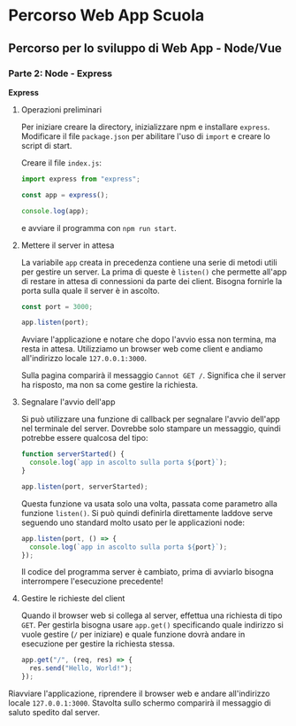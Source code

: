 # Percorso Web App Scuola

## Percorso per lo sviluppo di Web App - Node/Vue

### Parte 2: Node - Express

**Express**

1.  Operazioni preliminari

    Per iniziare creare la directory, inizializzare npm
    e installare `express`. Modificare
    il file `package.json` per abilitare l'uso di `import`
    e creare lo script di start.

    Creare il file `index.js`:

    ```js
    import express from "express";

    const app = express();

    console.log(app);
    ```

    e avviare il programma con `npm run start`.

1.  Mettere il server in attesa

    La variabile `app` creata in precedenza contiene una serie di metodi utili per
    gestire un server. La prima di queste è `listen()` che permette all'app di restare
    in attesa di connessioni da parte dei client. Bisogna fornirle la porta sulla
    quale il server è in ascolto.

    ```js
    const port = 3000;

    app.listen(port);
    ```

    Avviare l'applicazione e notare che dopo l'avvio essa non termina, ma resta in attesa.
    Utilizziamo un browser web come client e andiamo all'indirizzo locale `127.0.0.1:3000`.

    Sulla pagina comparirà il messaggio `Cannot GET /`. Significa che il server ha risposto,
    ma non sa come gestire la richiesta.

1.  Segnalare l'avvio dell'app

    Si può utilizzare una funzione di callback per segnalare l'avvio dell'app nel terminale del server.
    Dovrebbe solo stampare
    un messaggio, quindi potrebbe essere qualcosa del tipo:

    ```js
    function serverStarted() {
      console.log(`app in ascolto sulla porta ${port}`);
    }

    app.listen(port, serverStarted);
    ```

    Questa funzione va usata solo una volta, passata come parametro alla funzione `listen()`.
    Si può quindi definirla direttamente laddove serve seguendo uno standard molto usato
    per le applicazioni node:

    ```js
    app.listen(port, () => {
      console.log(`app in ascolto sulla porta ${port}`);
    });
    ```

    Il codice del programma server è cambiato, prima di
    avviarlo bisogna interrompere l'esecuzione precedente!

1.  Gestire le richieste del client

    Quando il browser web si collega al server, effettua una richiesta di tipo `GET`.
    Per gestirla bisogna usare `app.get()` specificando quale indirizzo si vuole gestire
    (`/` per iniziare) e quale funzione dovrà andare in esecuzione per gestire la
    richiesta stessa.

    ```js
    app.get("/", (req, res) => {
      res.send("Hello, World!");
    });
    ```

Riavviare l'applicazione, riprendere il browser web e andare
all'indirizzo locale `127.0.0.1:3000`. Stavolta sullo schermo comparirà
il messaggio di saluto spedito dal server.
